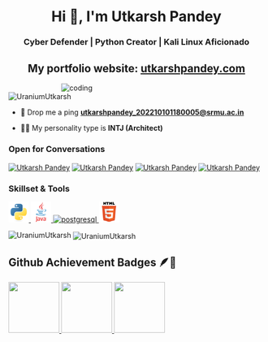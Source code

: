 <h1 align="center">Hi 👋, I'm Utkarsh Pandey</h1>
<h3 align="center">Cyber Defender | Python Creator | Kali Linux Aficionado</h3>
<h2 align="center">My portfolio website: <a href="https://utkarshpandey.com">utkarshpandey.com</a></h2>

<img align="right" alt="coding" width="400" src="https://i.giphy.com/media/v1.Y2lkPTc5MGI3NjExc3ZmdWV1dGN3dWp0amxqMjQ0bHl3OW82bHRobWQzeW51eG8ydHRiMiZlcD12MV9pbnRlcm5hbF9naWZfYnlfaWQmY3Q9Zw/JTTAjM197sku8MgrRa/giphy.gif">
<p align="left"> <img src="https://komarev.com/ghpvc/?username=UraniumUtkarsh&label=Profile%20views&color=0e75b6&style=flat" alt="UraniumUtkarsh" /> </p>

- 📧 Drop me a ping **<a href="mailto:utkarshpandey_202210101180005@srmu.ac.in">utkarshpandey_202210101180005@srmu.ac.in</a>**

- 🧑‍🏭 My personality type is **INTJ (Architect)**

<h3 align="left">Open for Conversations</h3>
<p align="left">
<a href="https://x.com/UraniumUtkarsh" target="blank"><img align="center" src="https://img.freepik.com/free-vector/new-2023-twitter-logo-x-icon-design_1017-45418.jpg" alt="Utkarsh Pandey" height="30" width="40" /></a>
<a href="https://linkedin.com/in/uranium-utkarsh-pandey" target="blank"><img align="center" src="https://raw.githubusercontent.com/rahuldkjain/github-profile-readme-generator/master/src/images/icons/Social/linked-in-alt.svg" alt="Utkarsh Pandey" height="30" width="40" /></a>
<a href="https://fb.com/BestUtkarsh" target="blank"><img align="center" src="https://raw.githubusercontent.com/rahuldkjain/github-profile-readme-generator/master/src/images/icons/Social/facebook.svg" alt="Utkarsh Pandey" height="30" width="40" /></a>
<a href="https://instagram.com/my.entirety" target="blank"><img align="center" src="https://raw.githubusercontent.com/rahuldkjain/github-profile-readme-generator/master/src/images/icons/Social/instagram.svg" alt="Utkarsh Pandey" height="30" width="40" /></a>
<!--<a href="https://discord.gg/" target="blank"><img align="center" src="https://raw.githubusercontent.com/rahuldkjain/github-profile-readme-generator/master/src/images/icons/Social/discord.svg" alt="Utkarsh" height="30" width="40" /></a>-->
</p>

<h3 align="left">Skillset & Tools</h3>
<p align="left"> <a href="https://www.python.org" target="_blank" rel="noreferrer"> <img src="https://raw.githubusercontent.com/devicons/devicon/master/icons/python/python-original.svg" alt="python" width="40" height="40"/> </a> <a href="https://www.w3schools.com/java/" target="_blank" rel="noreferrer"> <img src="https://github.com/devicons/devicon/blob/master/icons/java/java-original-wordmark.svg" alt="cplusplus" width="40" height="40"/> </a> <a href="https://www.mysql.com" target="_blank" rel="noreferrer"> <img src="https://github.com/tus/official-images-docs/blob/master/mysql/logo.png" alt="postgresql" width="40" height="40"/> </a> <a href="https://www.w3.org/html/" target="_blank" rel="noreferrer"> <img src="https://raw.githubusercontent.com/devicons/devicon/master/icons/html5/html5-original-wordmark.svg" alt="html5" width="40" height="40"/> </a> </p>

<p><img align="left" src="https://github-readme-stats.vercel.app/api/top-langs?username=UraniumUtkarsh&show_icons=true&locale=en&layout=compact&theme=tokyonight" alt="UraniumUtkarsh" /></p>

<p>&nbsp;<img align="center" src="https://github-readme-stats.vercel.app/api?username=UraniumUtkarsh&show_icons=true&theme=tokyonight" alt="UraniumUtkarsh" /></p>

## Github Achievement Badges 🪶📛
<div style='display:flex; align-items:center; gap: 10px;' align='center'><a href="https://github.com/UraniumUtkarsh?tab=achievements">
<img src="https://github.githubassets.com/assets/quickdraw-default-39c6aec8ff89.png" width="100px" height="100px" />
<img src="https://github.githubassets.com/assets/arctic-code-vault-contributor-default-df8d74122a06.png" width="100px" height="100px" />
<img src="https://github.githubassets.com/assets/pull-shark-default-498c279a747d.png" width="100px" height="100px" />
</div>
